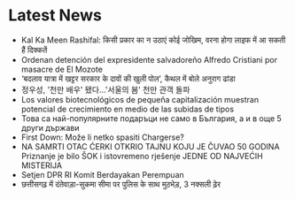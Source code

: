# Latest News
-  Kal Ka Meen Rashifal: किसी प्रकार का न उठाएं कोई जोखिम, वरना होगा लाइफ में आ सकती हैं दिक्कतें
-  Ordenan detención del expresidente salvadoreño Alfredo Cristiani por masacre de El Mozote
-  ‘बदलाव यात्रा में खट्टर सरकार के दावों की खुली पोल’, कैथल में बोले अनुराग ढांडा
-  정우성, '천만 배우' 됐다…'서울의 봄' 천만 관객 돌파
-  Los valores biotecnológicos de pequeña capitalización muestran potencial de crecimiento en medio de las subidas de tipos
-  Това са най-популярните подаръци не само в България, а и в още 5 други държави
-  First Down: Može li netko spasiti Chargerse?
-  NA SAMRTI OTAC ĆERKI OTKRIO TAJNU KOJU JE ČUVAO 50 GODINA Priznanje je bilo ŠOK i istovremeno rješenje JEDNE OD NAJVEĆIH MISTERIJA
-  Setjen DPR RI Komit Berdayakan Perempuan
-  छत्तीसगढ़ में दंतेवाड़ा-सुकमा सीमा पर पुलिस के साथ मुठभेड़, 3 नक्सली ढ़ेर
